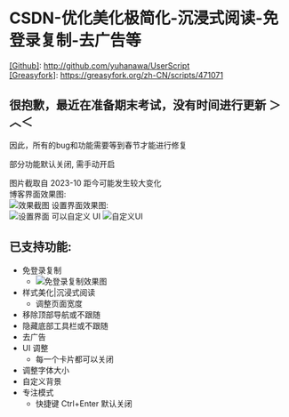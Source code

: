 # CSDN-优化美化极简化-沉浸式阅读-免登录复制-去广告等

[[Github]](https://github.com/yuhanawa/UserScript): http://github.com/yuhanawa/UserScript  
[[Greasyfork]](https://greasyfork.org/zh-CN/scripts/471071): https://greasyfork.org/zh-CN/scripts/471071


## 很抱歉，最近在准备期末考试，没有时间进行更新 ＞︿＜
因此，所有的bug和功能需要等到春节才能进行修复



部分功能默认关闭, 需手动开启

图片截取自 2023-10 距今可能发生较大变化  
博客界面效果图:  
![效果截图](https://s2.loli.net/2023/10/22/MNxA6JUz4uCEdDk.png)
设置界面效果图:  
![设置界面](https://s2.loli.net/2023/10/22/yuOm9iBnS2kxpMq.png)
可以自定义 UI
![自定义UI](https://s2.loli.net/2023/10/22/ghJUKaRCHqAroQF.png)

## 已支持功能:

- 免登录复制
  - ![免登录复制效果图](https://s2.loli.net/2023/10/22/ulQ75mbK1TSFOxi.png)
- 样式美化|沉浸式阅读
  - 调整页面宽度
- 移除顶部导航或不跟随
- 隐藏底部工具栏或不跟随
- 去广告
- UI 调整
  - 每一个卡片都可以关闭
- 调整字体大小
- 自定义背景
- 专注模式
  - 快捷键 Ctrl+Enter 默认关闭
